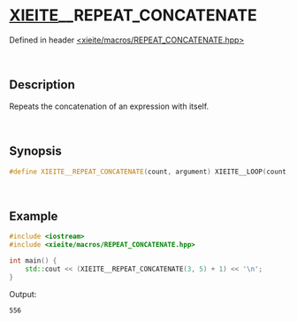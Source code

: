 # [XIEITE](../xieite.md)\_\_REPEAT\_CONCATENATE
Defined in header [<xieite/macros/REPEAT_CONCATENATE.hpp>](../../include/xieite/macros/REPEAT_CONCATENATE.hpp)

&nbsp;

## Description
Repeats the concatenation of an expression with itself.

&nbsp;

## Synopsis
```cpp
#define XIEITE__REPEAT_CONCATENATE(count, argument) XIEITE__LOOP(count, XIEITE_INTERNAL__REPEAT_CONCATENATE, , argument)
```

&nbsp;

## Example
```cpp
#include <iostream>
#include <xieite/macros/REPEAT_CONCATENATE.hpp>

int main() {
    std::cout << (XIEITE__REPEAT_CONCATENATE(3, 5) + 1) << '\n';
}
```
Output:
```
556
```
